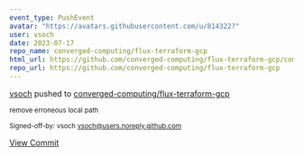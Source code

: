 ```yaml
---
event_type: PushEvent
avatar: "https://avatars.githubusercontent.com/u/814322?"
user: vsoch
date: 2023-07-17
repo_name: converged-computing/flux-terraform-gcp
html_url: https://github.com/converged-computing/flux-terraform-gcp/commit/4b0ea6b44332309841bdea54be2f44abe10b12aa
repo_url: https://github.com/converged-computing/flux-terraform-gcp
---
```


<a href='https://github.com/vsoch' target='_blank'>vsoch</a> pushed to <a href='https://github.com/converged-computing/flux-terraform-gcp' target='_blank'>converged-computing/flux-terraform-gcp</a>

<small>remove erroneous local path

Signed-off-by: vsoch <vsoch@users.noreply.github.com></small>

<a href='https://github.com/converged-computing/flux-terraform-gcp/commit/4b0ea6b44332309841bdea54be2f44abe10b12aa' target='_blank'>View Commit</a>